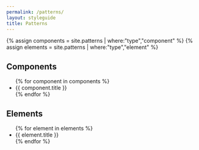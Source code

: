 ```yaml
---
permalink: /patterns/
layout: styleguide
title: Patterns
---
```


{% assign components = site.patterns | where:"type","component" %}
{% assign elements = site.patterns | where:"type","element" %}

<h2>Components</h2>
<ul>
{% for component in components %}
	<li>{{ component.title }}</li>
{% endfor %}
</ul>

<h2>Elements</h2>
<ul>
{% for element in elements %}
	<li>{{ element.title }}</li>
{% endfor %}
</ul>